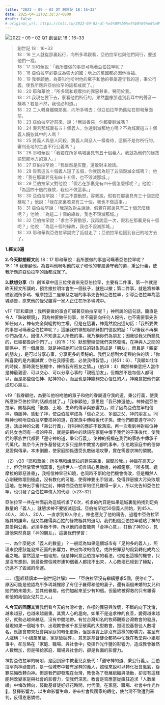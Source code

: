 ```yaml
---
title: "2022 – 09 – 02 QT 創世記 18：16~33"
date: 2025-04-12T02:38:37+0800
draft: false
# original_url: https://cmtc.tw/2022-09-02-qt-%e5%89%b5%e4%b8%96%e8%a8%98-18%ef%bc%9a1633
---
```


![2022 – 09 – 02 QT 創世記 18：16\~33](/images/qt.jpg  "2022 – 09 – 02 QT 創世記 18：16\~33")

> 創世記 18：16\~33  
> 18：16 三人就從那裏起行，向所多瑪觀看，亞伯拉罕也與他們同行，要送他們一程。  
> 18：17 耶和華說：「我所要做的事豈可瞞著亞伯拉罕呢？  
> 18：18 亞伯拉罕必要成為強大的國；地上的萬國都必因他得福。  
> 18：19 我眷顧他，為要叫他吩咐他的眾子和他的眷屬遵守我的道，秉公行義，使我所應許亞伯拉罕的話都成就了。」  
> 18：20 耶和華說：「所多瑪和蛾摩拉的罪惡甚重，聲聞於我。  
> 18：21 我現在要下去，察看他們所行的，果然盡像那達到我耳中的聲音一樣嗎？若是不然，我也必知道。」  
> 18：22 二人轉身離開那裏，向所多瑪去；但亞伯拉罕仍舊站在耶和華面前。  
> 18：23 亞伯拉罕近前來，說：「無論善惡，你都要剿滅嗎？  
> 18：24 假若那城裏有五十個義人，你還剿滅那地方嗎？不為城裏這五十個義人饒恕其中的人嗎？  
> 18：25 將義人與惡人同殺，將義人與惡人一樣看待，這斷不是你所行的。審判全地的主豈不行公義嗎？」  
> 18：26 耶和華說：「我若在所多瑪城裏見有五十個義人，我就為他們的緣故饒恕那地方的眾人。」  
> 18：27 亞伯拉罕說：「我雖然是灰塵，還敢對主說話。  
> 18：28 假若這五十個義人短了五個，你就因為短了五個毀滅全城嗎？」他說：「我在那裏若見有四十五個，也不毀滅那城。」  
> 18：29 亞伯拉罕又對他說：「假若在那裏見有四十個怎麼樣呢？」他說：「為這四十個的緣故，我也不做這事。」  
> 18：30 亞伯拉罕說：「求主不要動怒，容我說，假若在那裏見有三十個怎麼樣呢？」他說：「我在那裏若見有三十個，我也不做這事。」  
> 18：31 亞伯拉罕說：「我還敢對主說話，假若在那裏見有二十個怎麼樣呢？」他說：「為這二十個的緣故，我也不毀滅那城。」  
> 18：32 亞伯拉罕說：「求主不要動怒，我再說這一次，假若在那裏見有十個呢？」他說：「為這十個的緣故，我也不毀滅那城。」  
> 18：33 耶和華與亞伯拉罕說完了話就走了；亞伯拉罕也回到自己的地方去了。

**1.經文3遍**

**2.今天默想經文**創 18：17 耶和華說：我所要做的事豈可瞞著亞伯拉罕呢？  
18：19 我眷顧他，為要叫他吩咐他的眾子和他的眷屬遵守我的道，秉公行義，使我所應許亞伯拉罕的話都成就了。

**3.默想分享**（1）創18章中這三位使者來見亞伯拉罕，主要有二件事，第一件就是昨天經文所講的，預言撒拉明年會生一個孩子，就是以撒；第二件事，就是將神準備毀滅所多瑪、蛾摩拉這二座罪惡之城的事事先告知亞伯拉罕，引導亞伯拉罕為這城禱告，原來他的侄兒羅得一家人正住在所多瑪城中。

v17「耶和華說：我所要做的事豈可瞞著亞伯拉罕呢？」神所說的這句話，簡直是令人「跌破眼鏡」，因為神要做任何事，並不需要向任何人報告，也不需要事先告知任何人，神有完全與絕對的主權。但是在這裏，神竟然說出這句話：「我所要做的事豈可瞞著亞伯拉罕呢？」這讓我們聯想起耶穌對門徒說的話：「以後我不再稱你們為僕人，因僕人不知道主人所做的事。我乃稱你們為朋友；因我從我父所聽見的，已經都告訴你們了。」（約15：15）默想聖經使我們突然發現，在神與人之間的關係中，有一個層面，就是神把祂可以信任的對象當成是「朋友」，而且是「親密的朋友」，是可以分享心事，分享更多的奧秘的。我們又想到大衛與約伯的話：「你所喜愛的是內裏誠實；你在我隱密處，必使我得智慧。」（詩51：6）、「我願如壯年的時候，那時我在帳棚中，神待我有密友之情。」（伯29：4）顯然神樂意把人當作是神最親密、可以交心、可以分享心事的「親密朋友」，但顯然不是每個人都可以，而是那些信任神、貼神的心，而且也是神能夠交心信任的人，神樂意把他們當成知心朋友。

v19「我眷顧他，為要叫他吩咐他的眾子和他的眷屬遵守我的道，秉公行義，使我所應許亞伯拉罕的話都成就了。」「我眷顧他」意思是「我已揀選他」。神揀選亞伯拉罕，賜福與他「後裔、土地、生命的傳承與影響力」，除了因為亞伯拉罕相信神，順服神，感動了神，使亞伯拉罕成為「信心之父、多國之父、神的朋友」。同時神也吩咐亞伯拉罕要把神的道，在家族中傳給後代子孫，使他們都要遵守神的道，活出神的公義「秉公行義」，好叫神的應許不致落空。再一次看到神對每位神的兒女也同有一樣的呼召，就是要把神的話語在家庭中傳予我們的子孫後代，使我們的家族世代都要「遵守神的道，秉公行義」，使神的祝福在我們的家族中傳承千代萬代。無奈今天許多基督徒大多只是熱中教堂內部的事奉，卻忽略家庭中的信仰見證與傳承，本末倒置，使家庭關係遭受仇敵破壞攻擊，實在需要求神的憐憫。

（2）v20「耶和華說：所多瑪和蛾摩拉的罪惡甚重，聲聞於我。」神雖在高天之上，但仍然掌管世間萬事，包括世人一切言語心思動機，神都鑑察。「所多瑪、蛾摩拉的罪惡甚重」，我相信神早已知曉，也同時不斷給他們機會悔改，但是顯然人心剛硬敗壞到極處，沒有教化的可能，使得神要出手毀滅，免得罪惡擴大污染敗壞這地。在神出手審判之前，神憐憫亞伯拉罕的侄兒羅得一家人，所以先告知亞伯拉罕，也引發了亞伯拉罕偉大的代禱（v23\~32）

亞伯拉罕一共在神面前為這城祈求了6次，祈求的內容是如果這城裏能夠找到足夠數量的「義人」，就懇求神不要毀滅這城。亞伯拉罕從50個義人開始，到45人、40人、30人、20人、一直求到10人停止，神也應允了他的禱告。過程中亞伯拉罕極其的謙卑，但又為羅得與百姓的緣故極其的迫切，我們相信亞伯拉罕體貼了神的慈愛與公義，必須平衡不悖，所以他的禱告能夠「合神心意」，打動了神的心，見證他果然真是「神的朋友」。這裏我們學習：

一、為什麼是求「義人的數量」？一般認為如果這個城市有「足夠多的義人」，照理來說應該能發揮正面的影響力，帶出悔改的信息，或許把罪惡的風氣轉化成為公義之城。當然這是一個理想，但是神同意亞伯拉罕的看法，也給出這樣的機會，只是沒有想到，到最後整個城市連10個義人都找不出來，人心敗壞已經到了極點，仍逃不了毀滅的命運。

二、《聖經精讀本──創世記註解》── 「亞伯拉罕沒有繼續懇求5個，便停止了。原因可能是他認為所多瑪城裡除了有侄子羅得和他的妻子，還有兩個未婚的女兒和她們的未婚夫，並其他眷屬，他們加起來至少有10個。但最終被得救的只有羅得和他的兩個女兒共三人。」

**4.今天的回應**其實我們看今天的台灣社會，各樣的罪惡與敗壞，不斷的向下沈淪，越來越惡，也越來越嚴重。其實人心的趨向，如果不是追求神的良善，變得越來越好，就勢必越來越惡，沒有中間地帶。有位台灣知名的牧師觀察台灣教會的發展，發現如果一個城市中，出現教會破千甚至破萬的大型教會，照理說基督徒人數增名，應該會帶來社會與家庭的轉化更新，但是事實上卻沒有這樣的影響力。甚至有人戲稱：「小組萬萬歲，家庭破破碎」，意思是基督徒全都熱中忙碌在教堂與小組服事中，卻忽略在「家庭、職場、與社會中」發揮作光作鹽的影響力，造成教會雖然人數增加，但是帶給家庭、職場與社會的，卻是負面的影響力。

神對亞伯拉罕的吩咐，是回到家中教養兒女後代：「遵守神的道、秉公行義」。亞伯拉罕向神禱告的，是一個城市中若有足夠的義人，照理來說可以轉化社會風氣，從罪惡悔改轉向神。但是我們卻發現在台灣，教會為了發展組織與活動，卻沒有這樣能夠改變家庭與社會的影響力，使我們深思，教會是否應當從瘋狂追求「人數業績」中悔改轉向，鼓勵基督徒好好花時間，付代價，在家庭、職場、社會中作光作𥃡，發揮影響力，以生命影響生命，帶來社會與國家的轉化，使台灣不致遭到審判，反得恩惠憐憫。